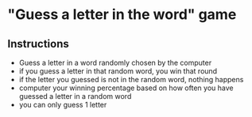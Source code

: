 # "Guess a letter in the word" game

## Instructions
- Guess a letter in a word randomly chosen by the computer
- if you guess a letter in that random word, you win that round
- if the letter you guessed is not in the random word, nothing happens
- computer your winning percentage based on how often you have guessed a letter in a random word
- you can only guess 1 letter
